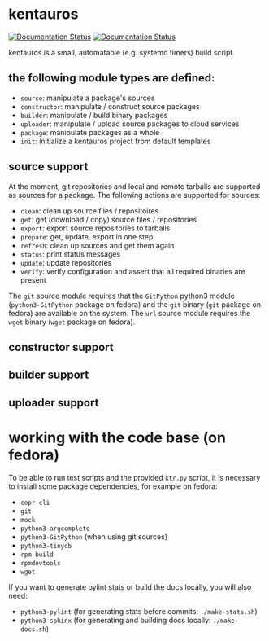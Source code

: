 # kentauros

[![Documentation Status](https://readthedocs.org/projects/kentauros/badge/?version=stable)](http://kentauros.readthedocs.io/en/stable/?badge=stable)
[![Documentation Status](https://readthedocs.org/projects/kentauros/badge/?version=latest)](http://kentauros.readthedocs.io/en/latest/?badge=latest)


kentauros is a small, automatable (e.g. systemd timers) build script.

## the following module types are defined:

- `source`: manipulate a package's sources
- `constructor`: manipulate / construct source packages
- `builder`: manipulate / build binary packages
- `uploader`: manipulate / upload source packages to cloud services
- `package`: manipulate packages as a whole
- `init`: initialize a kentauros project from default templates

## source support

At the moment, git repositories and local and remote tarballs are supported as sources for a
package. The following actions are supported for sources:

- `clean`: clean up source files / repositoires
- `get`: get (download / copy) source files / repositories
- `export`: export source repositories to tarballs
- `prepare`: get, update, export in one step
- `refresh`: clean up sources and get them again
- `status`: print status messages
- `update`: update repositories
- `verify`: verify configuration and assert that all required binaries are present

The `git` source module requires that the `GitPython` python3 module (`python3-GitPython` package on
fedora) and the `git` binary (`git` package on fedora) are available on the system. The `url` source
module requires the `wget` binary (`wget` package on fedora).

## constructor support

## builder support

## uploader support




# working with the code base (on fedora)

To be able to run test scripts and the provided `ktr.py` script, it is necessary
to install some package dependencies, for example on fedora:

- `copr-cli`
- `git`
- `mock`
- `python3-argcomplete`
- `python3-GitPython` (when using git sources)
- `python3-tinydb`
- `rpm-build`
- `rpmdevtools`
- `wget`

If you want to generate pylint stats or build the docs locally, you will also need:

- `python3-pylint` (for generating stats before commits: `./make-stats.sh`)
- `python3-sphinx` (for generating and building docs locally: `./make-docs.sh`)
